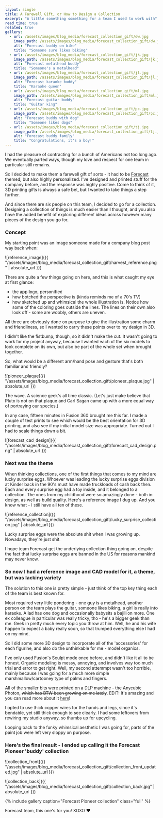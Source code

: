 ```yaml
---
layout: single
title: A Farewell Gift, or How to Design a Collection
excerpt: "A little something something for a team I used to work with"
read_time: true
related: true
gallery:
  - url: /assets/images/blog_media/forecast_collection_gift/dw.jpg
    image_path: /assets/images/blog_media/forecast_collection_gift/dw.jpg
    alt: "Forecast buddy on bike"
    title: "Someone sure likes biking"
  - url: /assets/images/blog_media/forecast_collection_gift/jk.jpg
    image_path: /assets/images/blog_media/forecast_collection_gift/jk.jpg
    alt: "Forecast metalhead buddy"
    title: "Someone's a metalhead"
  - url: /assets/images/blog_media/forecast_collection_gift/jl.jpg
    image_path: /assets/images/blog_media/forecast_collection_gift/jl.jpg
    alt: "Forecast karaoke buddy"
    title: "Karaoke queen"
  - url: /assets/images/blog_media/forecast_collection_gift/ml.jpg
    image_path: /assets/images/blog_media/forecast_collection_gift/ml.jpg
    alt: "Forecast guitar buddy"
    title: "Guitar king"
  - url: /assets/images/blog_media/forecast_collection_gift/pc.jpg
    image_path: /assets/images/blog_media/forecast_collection_gift/pc.jpg
    alt: "Forecast buddy with dog"
    title: "Someone likes dogs"
  - url: /assets/images/blog_media/forecast_collection_gift/tj.jpg
    image_path: /assets/images/blog_media/forecast_collection_gift/tj.jpg
    alt: "Forecast buddy family"
    title: "Congratulations, it's a boy!"
---
```



I had the pleasure of contracting for a bunch of Americans not too long ago. We eventually parted ways, though my love and respect for one team in particular still remains.

So I decided to make them a farewell gift of sorts - it had to be [Forecast](https://www.getharvest.com/forecast) themed, but also highly personalized. I've designed and printed stuff for the company before, and the response was highly positive. Come to think of it, 3D printing gifts is always a safe bet, but I wanted to take things a step further.

And since there are six people on this team, I decided to go for a collection. Designing a collection of things is much easier than I thought, and you also have the added benefit of exploring different ideas across however many pieces of the design you go for.

### Concept

My starting point was an image someone made for a company blog post way back when:

![reference_image]({{ "/assets/images/blog_media/forecast_collection_gift/harvest_reference.png" | absolute_url }})

There are quite a few things going on here, and this is what caught my eye at first glance:

- the app logo, personified
- how botched the perspective is (kinda reminds me of a 70's TV)
- how sketched up and whimsical the whole illustration is. Notice how some of the coloring goes outside the lines. The lines on their own also look off - some are wobbly, others are uneven.

All three are obviously done on purpose to give the illustration some charm and friendliness, so I wanted to carry these points over to my design in 3D.


I didn't like the fistbump, though, so it didn't make the cut. It wasn't going to work for my project anyway, because I wanted each of the six models to look complete on its own, but also be part of the whole set when brought together.

So, what would be a different arm/hand pose and gesture that's both familiar and friendly?

![pioneer_plaque]({{ "/assets/images/blog_media/forecast_collection_gift/pioneer_plaque.jpg" | absolute_url }})

The wave. A science geek's all time classic. (Let's just make believe that Pluto is not on that plaque and Carl Sagan came up with a more equal way of portraying our species.)

In any case, fifteen minutes in Fusion 360 brought me this far. I made a couple of test prints to see which would be the best orientation for 3D printing, and also see if my initial model size was appropriate. Turned out I had to scale things down a bit.

![forecast_cad_design]({{ "/assets/images/blog_media/forecast_collection_gift/forecast_cad_design.png" | absolute_url }})

### Next was the theme

When thinking collections, one of the first things that comes to my mind are lucky surprise eggs. Whoever was leading the lucky surprise eggs division at Kinder back in the 90's must have made truckloads of cash back then. Each and every surprise egg had a toy inside, and it belonged to a collection. The ones from my childhood were so amazingly done - both in design, as well as build quality. Here's a reference image I dug up. And you know what - I still have all ten of these.

![reference_collection]({{ "/assets/images/blog_media/forecast_collection_gift/lucky_surprise_collection.jpg" | absolute_url }})

Lucky surprise eggs were the absolute shit when I was growing up. Nowadays, they're just shit.


I hope team Forecast get the underlying collection thing going on, despite the fact that lucky surprise eggs are banned in the US for reasons mankind may never know.

### So now I had a reference image and CAD model for it, a theme, but was lacking variety

The solution to this one is pretty simple - just think of the top key thing each of the team is best known for.

Most required very little pondering - one guy is a metalhead, another person on the team plays the guitar, someone likes biking, a girl is really into karaoke. A lad has one dog and occasionally babysits a bajillion more. One ex colleague in particular was really tricky, tho - he's a bigger geek than me. Geek in pretty much every topic you throw at him. Well, he and his wife happen to expect a baby really soon, so that trumped everything else I had on my mind.

So I did some more 3D design to incorporate all of the 'accessories' for each figurine, and also do the unthinkable for me - model organics.

I've only used Fusion's Sculpt mode once before, and didn't like it all to be honest. Organic modeling is messy, annoying, and involves way too much trial and error to get right. Well, my second attemmpt wasn't too horrible, mainly because I was going for a much more simple marshmallow/cartooney type of palms and fingers.

All of the smaller bits were printed on a DLP machine - the Anycubic Photon, ~~which has BTW been growing on me lately~~.
EDIT: It's amazing and you can read more about it [here](http://mavrodinov.me/dlp-printer-retrospective/)!

I opted to use thick copper wires for the hands and legs, since it's bendable, yet still thick enough to see clearly. I had some leftovers from rewiring my studio anyway, so thumbs up for upcycling.

Looping back to the funky whimsical aesthetic I was going for, parts of the paint job were left very sloppy on purpose.

### Here's the final result - I ended up calling it the Forecast Pioneer 'buddy' collection

![collection_front]({{ "/assets/images/blog_media/forecast_collection_gift/collection_front_updated.jpg" | absolute_url }})

![collection_back]({{ "/assets/images/blog_media/forecast_collection_gift/collection_back.jpg" | absolute_url }})

{% include gallery caption="Forecast Pioneer collection" class="full" %}

Forecast team, this one's for you! XOXO :heart:
